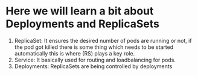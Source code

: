 # Here we will learn a bit about Deployments and ReplicaSets

1) ReplicaSet: It ensures the desired number of pods are running or not, if the pod got killed there is some thing which 
   needs to be started automatically this is where (RS) plays a key role.
2) Service: It basically used for routing and loadbalancing for pods.
3) Deployments: ReplicaSets are being controlled by deployments

